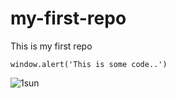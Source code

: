 # my-first-repo
This is my first repo

```
window.alert('This is some code..')

```

![1sun](https://user-images.githubusercontent.com/95132296/143728738-c29f516c-b55a-41b1-8e37-63ac0926f5cf.jpg)



